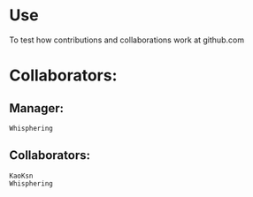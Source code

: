 # Use
To test how contributions and collaborations work at github.com 

# Collaborators:

## Manager:
 	Whisphering
## Collaborators:
	KaoKsn
	Whisphering 
	


